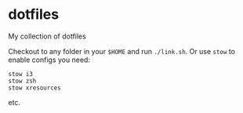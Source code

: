 # dotfiles
My collection of dotfiles

Checkout to any folder in your `$HOME` and run `./link.sh`.
Or use `stow` to enable configs you need:
```
stow i3
stow zsh
stow xresources
```
etc.
